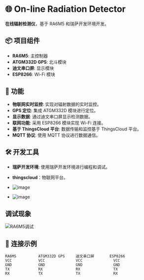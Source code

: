# 🌐 On-line Radiation Detector

**在线辐射检测仪**，基于 RA6M5 和瑞萨开发环境开发。

## 📦 项目组件
- **RA6M5**: 主控制器
- **ATGM332D GPS**: 北斗模块
- **迪文串口屏**: 显示模块
- **ESP8266**: Wi-Fi 模块

## 🚀 功能
- **物联网实时监控**: 实现对辐射数据的实时监控。
- **GPS 定位**: 集成 ATGM332D 模块进行定位。
- **显示数据**: 通过迪文串口屏显示检测数据。
- **联网功能**: 采用 ESP8266 模块实现 Wi-Fi 连接。
- **基于 ThingsCloud 平台**: 数据传输和监控基于 ThingsCloud 平台。
- **MQTT 协议**: 使用 MQTT 协议进行数据通信。

## 🛠️ 开发工具
- **瑞萨开发环境**: 使用瑞萨开发环境进行编程和调试。
- **thingscloud**：物联网平台。
- ![image](https://github.com/pieceofApple/On-line-radiation-detector/assets/116827010/746dfe3e-0a07-4495-9166-0d5c06a313b5)

- ![image](https://github.com/pieceofApple/On-line-radiation-detector/assets/116827010/9c4786ae-7f81-44e1-9546-f374bec5048b)

## 调试现象
  ![RA6M5调试](https://github.com/pieceofApple/On-line-radiation-detector/assets/116827010/b128dc85-3abc-45e6-9c16-f649b240dfba)

## 📡 连接示例
```plaintext
RA6M5          ATGM332D GPS     迪文串口屏       ESP8266
VCC            VCC              VCC              VCC
GND            GND              GND              GND
TX             RX               RX               TX
RX             TX               TX               RX
